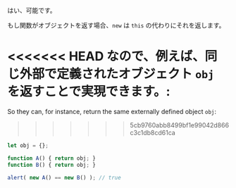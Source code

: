 はい、可能です。

もし関数がオブジェクトを返す場合、`new` は `this` の代わりにそれを返します。

<<<<<<< HEAD
なので、例えば、同じ外部で定義されたオブジェクト `obj` を返すことで実現できます。:
=======
So they can, for instance, return the same externally defined object `obj`:
>>>>>>> 5cb9760abb8499bf1e99042d866c3c1db8cd61ca

```js run no-beautify
let obj = {};

function A() { return obj; }
function B() { return obj; }

alert( new A() == new B() ); // true
```
